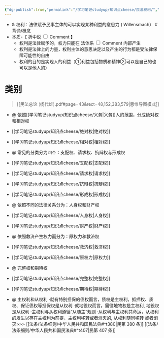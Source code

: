 ```yaml
---
{"dg-publish":true,"permalink":"/学习笔记studyup/知识点cheese/民法权利/","dgPassFrontmatter":true,"created":"2024-07-16T09:43:13.967+08:00","updated":"2024-10-10T09:03:26.475+08:00"}
---
```


- & 权利：法律赋予民事主体的可以实现某种利益的意思力 ( Willensmach） #背诵/概念
- 本质-【<label class="ob-comment" title="融合了法⼒说与利益说的权利概念" style=""> 折中说 <input type="checkbox"> <span style=""> Comment </span></label>】 
	- 权利是法律赋予的，权力只能在<label class="ob-comment" title="其中的法应该作宽泛理解
不仅包括制定法规则的明文规定，还包括作为制定法规则体系之基础的法价值原则以及习惯法、法官法等" style=""> 法体系 <input type="checkbox"> <span style=""> Comment </span></label>内部产生 
	- 权利是法律上的力量，权利主体的意思决定以及产生的行为都是受法律保障可能性的自由
	- 权利的目的是实现人的利益（①利益包括物质和精神②可以是自己的也可以是他人的）

# 类别
> [[民法总论 (杨代雄).pdf#page=43&rect=48,152,383,579|思维导图模式]]
- @ 依照[[学习笔记studyup/知识点cheese/义务\|义务]]人的范围，分成绝对权和相对权
- [[学习笔记studyup/知识点cheese/绝对权\|绝对权]]
- [[学习笔记studyup/知识点cheese/相对权\|相对权]]

- @ 常见的分类分为四个：支配权、请求权、抗辩权与形成权
- [[学习笔记studyup/知识点cheese/支配权\|支配权]]
- [[学习笔记studyup/知识点cheese/请求权\|请求权]]
- [[学习笔记studyup/知识点cheese/抗辩权\|抗辩权]]
- [[学习笔记studyup/知识点cheese/形成权\|形成权]]

- @ 依照不同的法律关系分为：人身权和财产权
- [[学习笔记studyup/知识点cheese/人身权\|人身权]]
- [[学习笔记studyup/知识点cheese/财产权\|财产权]]

- @ 依照救济产生权力而分为：原权力和救济权
- [[学习笔记studyup/知识点cheese/救济权\|救济权]]
- [[学习笔记studyup/知识点cheese/原权力\|原权力]]

- @ 完整权和期待权
- [[学习笔记studyup/知识点cheese/完整权\|完整权]]
- [[学习笔记studyup/知识点cheese/期待权\|期待权]]

- @ 主权利和从权利
·就有特别担保的债权而言，债权是主权利，抵押权、质权、保证债权等担保权是从权利
·就地役权而言，需役地物权是主权利, 地役权是从权利
·主权利与从权利遵循“从随主”规则
·从权利与主权利共命运，从权利的发生以存在主权利为前提，主权利移转或者消灭的, 从权利随同移转 或者消灭>>> [[法条/法条细则/中华人民共和国民法典#^t380\|民第 380 条]] [[法条/法条细则/中华人民共和国民法典#^t407\|民第 407 条]]
